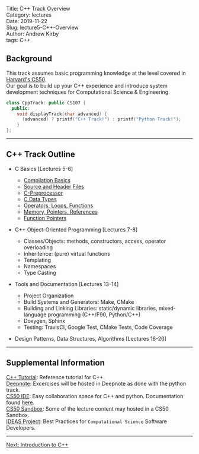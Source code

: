 Title: C++ Track Overview  
Category: lectures  
Date: 2019-11-22  
Slug: lecture5-C++-Overview  
Author: Andrew Kirby  
tags: C++  

## Background
This track assumes basic programming knowledge at the level covered in [Harvard's CS50](https://cs50.harvard.edu/college/2019/fall/).  
Our goal is to build up your C++ experience and introduce system development techniques for Computational Science & Engineering.

```C++
class CppTrack: public CS107 {
  public:
    void displayTrack(char advanced) {
      (advanced) ? printf("C++ Track!") : printf("Python Track!");
    }
};
```

---
## C++ Track Outline
- C Basics [Lectures 5-6]
  - [Compilation Basics](https://github.com/ackirby88/CS107/blob/master/C-Basics/C-0-CompilationBasics.md)
  - [Source and Header Files](https://github.com/ackirby88/CS107/blob/master/C-Basics/C-1-SourceHeaderFiles.md)
  - [C-Preprocessor](https://github.com/ackirby88/CS107/blob/master/C-Basics/C-2-Prepocessor.md)
  - [C Data Types](https://github.com/ackirby88/CS107/blob/master/C-Basics/C-3-CDataTypes.md)
  - [Operators, Loops, Functions](https://github.com/ackirby88/CS107/blob/master/C-Basics/C-4-OpsLoopsFunctions.md)
  - [Memory, Pointers, References](https://github.com/ackirby88/CS107/blob/master/C-Basics/C-5-Memory.md)
  - [Function Pointers](https://github.com/ackirby88/CS107/blob/master/C-Basics/C-6-FunctionPointers.md)

- C++ Object-Oriented Programming [Lectures 7-8]
  - Classes/Objects: methods, constructors, access, operator overloading
  - Inheritence: (pure) virtual functions
  - Templating
  - Namespaces
  - Type Casting

- Tools and Documentation [Lectures 13-14]
  - Project Organization
  - Build Systems and Generators: Make, CMake
  - Building and Linking Libraries: static/dynamic libraries, mixed-language programming (C++/F90, Python/C++)
  - Doxygen, Sphinx
  - Testing: TravisCI, Google Test, CMake Tests, Code Coverage

- Design Patterns, Data Structures, Algorithms [Lectures 16-20]  

---

## Supplemental Information  
[C++ Tutorial](http://www.cplusplus.com/doc/tutorial/): Reference tutorial for C++.   
[Deepnote](https://harvard-iacs.github.io/2020-CS107/pages/deepnote.com): Excercises will be hosted in Deepnote as done with the python track.  
[CS50 IDE](https://ide.cs50.io/): Easy collaboration space for C++ and python. Documentation found [here](https://cs50.readthedocs.io/lab/).  
[CS50 Sandbox](https://sandbox.cs50.io/): Some of the lecture content may hosted in a CS50 Sandbox.  
[IDEAS Project](https://ideas-productivity.org/events/hpc-best-practices-webinars/): Best Practices for `Computational Science` Software Developers.  

---
[Next: Introduction to C++]({filename}CPP-0-CompilationBasics.md)

